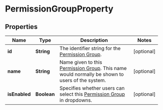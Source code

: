 

# PermissionGroupProperty


## Properties

| Name | Type | Description | Notes |
|------------ | ------------- | ------------- | -------------|
|**id** | **String** | The identifier string for the [Permission Group](https://developers.intellihr.io/docs/v1/). |  [optional] |
|**name** | **String** | Name given to this [Permission Group](https://developers.intellihr.io/docs/v1/). This name would normally be shown to users of the system. |  [optional] |
|**isEnabled** | **Boolean** | Specifies whether users can select this [Permission Group](https://developers.intellihr.io/docs/v1/) in dropdowns. |  [optional] |




